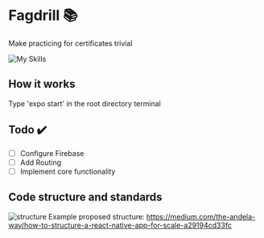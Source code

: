 # Fagdrill :books:
Make practicing for certificates trivial

![My Skills](https://skillicons.dev/icons?i=react,firebase)

## How it works
Type 'expo start' in the root directory terminal

## Todo :heavy_check_mark:
- [ ] Configure Firebase
- [ ] Add Routing
- [ ] Implement core functionality

## Code structure and standards
![structure](https://miro.medium.com/max/720/0*wWlpL49JC_WqRu6Z.webp)
Example proposed structure: https://medium.com/the-andela-way/how-to-structure-a-react-native-app-for-scale-a29194cd33fc
